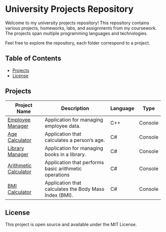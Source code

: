 # University Projects Repository

Welcome to my university projects repository! This repository contains various projects, homeworks, labs, and assignments from my coursework. The projects span multiple programming languages and technologies.

Feel free to explore the repository, each folder correspond to a project.

## Table of Contents

- [Projects](#projects)
- [License](#license)

## Projects

| Project Name                                     | Description                                            | Language | Type    |
| ------------------------------------------------ | ------------------------------------------------------ | -------- | ------- |
| [Employee Manager](/employee-managment/)         | Application for managing employee data.                | C++      | Console |
| [Age Calculator](/age-calculator/)               | Application that calculates a person’s age.            | C#       | Console |
| [Library Manager](/library-managment/)           | Application for managing books in a library.           | C#       | Console |
| [Arithmetic Calculator](/arithmetic-calculator/) | Application that performs basic arithmetic operations  | C#       | Console |
| [BMI Calculator](/bmi-calculator/)               | Application that calculates the Body Mass Index (BMI). | C#       | Console |

## License

This project is open source and available under the MIT License.
